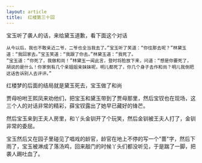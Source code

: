 ```yaml
---
layout: article
title:  红楼第三十回
---
```


宝玉听了袭人的话，来给黛玉道歉，看下面这个对话

```
从今以后，我也不敢亲近二爷，二爷也全当我去了。”宝玉听了笑道：“你往那去呢？”林黛玉道：“我回家去。”宝玉笑道：“我跟了你去。”林黛玉道：“我死了。
”宝玉道：“你死了，我做和尚！”林黛玉一闻此言，登时将脸放下来，问道：“想是你要死了，胡说的是什么！你家倒有几个亲姐姐亲妹妹呢，明儿都死了，你几个身子去作和尚？明儿我倒把这话告诉别人去评评。”
```

红楼梦的后面的结局就是黛玉死去，宝玉做了和尚

贾母吩咐王熙凤来劝他们，把宝玉和黛玉带到了贾母那里，然后宝钗也在现场，这三个人的对话非常的精彩，薛宝钗露出了她早已藏好的锋芒。


然后宝玉来到王夫人房里，和丫头金钏开了个玩笑，然后金钏被王夫人打了，金钏非常的委屈。

宝玉然后又在园子里碰见了唱戏的龄官，龄官在地上不停的写一个"蔷"字，然后下雨了，宝玉被淋成了落汤鸡，回来敲门的时候丫头们都没听见，于是踹了一脚，把袭人踢吐血了。
